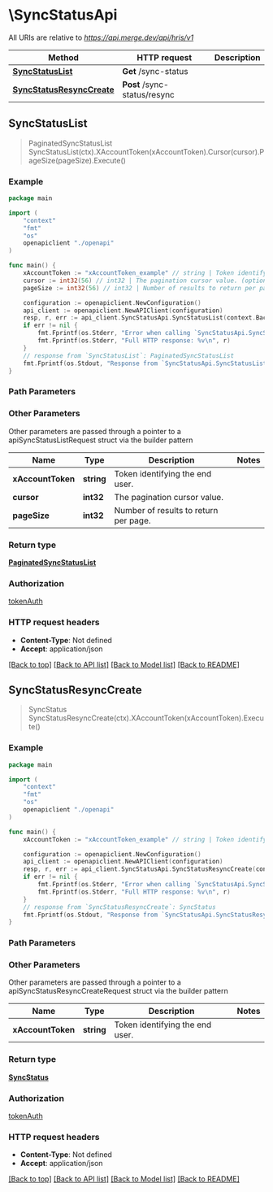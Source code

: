 # \SyncStatusApi

All URIs are relative to *https://api.merge.dev/api/hris/v1*

Method | HTTP request | Description
------------- | ------------- | -------------
[**SyncStatusList**](SyncStatusApi.md#SyncStatusList) | **Get** /sync-status | 
[**SyncStatusResyncCreate**](SyncStatusApi.md#SyncStatusResyncCreate) | **Post** /sync-status/resync | 



## SyncStatusList

> PaginatedSyncStatusList SyncStatusList(ctx).XAccountToken(xAccountToken).Cursor(cursor).PageSize(pageSize).Execute()





### Example

```go
package main

import (
    "context"
    "fmt"
    "os"
    openapiclient "./openapi"
)

func main() {
    xAccountToken := "xAccountToken_example" // string | Token identifying the end user.
    cursor := int32(56) // int32 | The pagination cursor value. (optional)
    pageSize := int32(56) // int32 | Number of results to return per page. (optional)

    configuration := openapiclient.NewConfiguration()
    api_client := openapiclient.NewAPIClient(configuration)
    resp, r, err := api_client.SyncStatusApi.SyncStatusList(context.Background()).XAccountToken(xAccountToken).Cursor(cursor).PageSize(pageSize).Execute()
    if err != nil {
        fmt.Fprintf(os.Stderr, "Error when calling `SyncStatusApi.SyncStatusList``: %v\n", err)
        fmt.Fprintf(os.Stderr, "Full HTTP response: %v\n", r)
    }
    // response from `SyncStatusList`: PaginatedSyncStatusList
    fmt.Fprintf(os.Stdout, "Response from `SyncStatusApi.SyncStatusList`: %v\n", resp)
}
```

### Path Parameters



### Other Parameters

Other parameters are passed through a pointer to a apiSyncStatusListRequest struct via the builder pattern


Name | Type | Description  | Notes
------------- | ------------- | ------------- | -------------
 **xAccountToken** | **string** | Token identifying the end user. | 
 **cursor** | **int32** | The pagination cursor value. | 
 **pageSize** | **int32** | Number of results to return per page. | 

### Return type

[**PaginatedSyncStatusList**](PaginatedSyncStatusList.md)

### Authorization

[tokenAuth](../README.md#tokenAuth)

### HTTP request headers

- **Content-Type**: Not defined
- **Accept**: application/json

[[Back to top]](#) [[Back to API list]](../README.md#documentation-for-api-endpoints)
[[Back to Model list]](../README.md#documentation-for-models)
[[Back to README]](../README.md)


## SyncStatusResyncCreate

> SyncStatus SyncStatusResyncCreate(ctx).XAccountToken(xAccountToken).Execute()





### Example

```go
package main

import (
    "context"
    "fmt"
    "os"
    openapiclient "./openapi"
)

func main() {
    xAccountToken := "xAccountToken_example" // string | Token identifying the end user.

    configuration := openapiclient.NewConfiguration()
    api_client := openapiclient.NewAPIClient(configuration)
    resp, r, err := api_client.SyncStatusApi.SyncStatusResyncCreate(context.Background()).XAccountToken(xAccountToken).Execute()
    if err != nil {
        fmt.Fprintf(os.Stderr, "Error when calling `SyncStatusApi.SyncStatusResyncCreate``: %v\n", err)
        fmt.Fprintf(os.Stderr, "Full HTTP response: %v\n", r)
    }
    // response from `SyncStatusResyncCreate`: SyncStatus
    fmt.Fprintf(os.Stdout, "Response from `SyncStatusApi.SyncStatusResyncCreate`: %v\n", resp)
}
```

### Path Parameters



### Other Parameters

Other parameters are passed through a pointer to a apiSyncStatusResyncCreateRequest struct via the builder pattern


Name | Type | Description  | Notes
------------- | ------------- | ------------- | -------------
 **xAccountToken** | **string** | Token identifying the end user. | 

### Return type

[**SyncStatus**](SyncStatus.md)

### Authorization

[tokenAuth](../README.md#tokenAuth)

### HTTP request headers

- **Content-Type**: Not defined
- **Accept**: application/json

[[Back to top]](#) [[Back to API list]](../README.md#documentation-for-api-endpoints)
[[Back to Model list]](../README.md#documentation-for-models)
[[Back to README]](../README.md)

